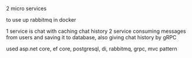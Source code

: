 2 micro services

to use up rabbitmq in docker

1 service is chat with caching chat history
2 service consuming messages from users and saving it to database, also giving chat history by gRPC

used asp.net core, ef core, postgresql, di, rabbitmq, grpc, mvc pattern
